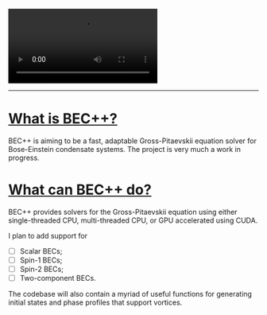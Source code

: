 ![](https://github.com/wheelerMT/BECpp/blob/master/docs/vids/BEC%2B%2B.mp4)

---

# <u> What is BEC++?</u>
BEC++ is aiming to be a fast, adaptable Gross-Pitaevskii equation solver for Bose-Einstein condensate systems.
The project is very much a work in progress. 

# <u> What can BEC++ do?</u>
BEC++ provides solvers for the Gross-Pitaevskii equation using either single-threaded CPU, multi-threaded CPU, or GPU 
accelerated using CUDA.

I plan to add support for
- [ ] Scalar BECs;
- [ ] Spin-1 BECs;
- [ ] Spin-2 BECs;
- [ ] Two-component BECs.

The codebase will also contain a myriad of useful functions for generating initial states and phase profiles that
support vortices.
